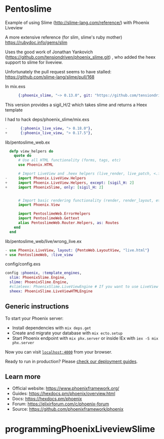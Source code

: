# Pentoslime

Example of using Slime (http://slime-lang.com/reference/) with Phoenix Liveview

A more extensive reference (for slim, slime's ruby mother) https://rubydoc.info/gems/slim

Uses the good work of Jonathan Yankovich (https://github.com/tensiondriven/phoenix_slime.git)
, who added the heex support to slime for liveview.

Unfortunately the pull request seems to have stalled: https://github.com/slime-lang/slime/pull/168


In mix.exs 

``` elixir
      {:phoenix_slime, "~> 0.13.0", git: "https://github.com/tensiondriven/phoenix_slime.git"},
```

This version provides a sigil_H/2 which takes slime and returns a Heex template

I had to hack deps/phoenix_slime/mix.exs
``` elixir
-      {:phoenix_live_view, "> 0.18.0"},
+      {:phoenix_live_view, "> 0.17.5"},
```

lib/pentoslime_web.ex

``` elixir
  defp view_helpers do
    quote do
      # Use all HTML functionality (forms, tags, etc)
      use Phoenix.HTML

      # Import LiveView and .heex helpers (live_render, live_patch, <.form>, etc)
-     import Phoenix.LiveView.Helpers
+     import Phoenix.LiveView.Helpers, except: [sigil_H: 2]
+     import PhoenixSlime, only: [sigil_H: 2]


      # Import basic rendering functionality (render, render_layout, etc)
      import Phoenix.View

      import PentoslimeWeb.ErrorHelpers
      import PentoslimeWeb.Gettext
      alias PentoslimeWeb.Router.Helpers, as: Routes
    end
  end
```


lib/pentoslime_web/live/wrong_live.ex

``` elixir
- use Phoenix.LiveView, layout: {PentoWeb.LayoutView, "live.html"}
+ use PentoslimeWeb, :live_view
```

config/config.exs

``` elixir
config :phoenix, :template_engines,
  slim: PhoenixSlime.Engine,
  slime: PhoenixSlime.Engine,
  #slimleex: PhoenixSlime.LiveViewEngine # If you want to use LiveView
  sheex: PhoenixSlime.LiveViewHTMLEngine
```

## Generic instructions


To start your Phoenix server:

  * Install dependencies with `mix deps.get`
  * Create and migrate your database with `mix ecto.setup`
  * Start Phoenix endpoint with `mix phx.server` or inside IEx with `iex -S mix phx.server`

Now you can visit [`localhost:4000`](http://localhost:4000) from your browser.

Ready to run in production? Please [check our deployment guides](https://hexdocs.pm/phoenix/deployment.html).

## Learn more

  * Official website: https://www.phoenixframework.org/
  * Guides: https://hexdocs.pm/phoenix/overview.html
  * Docs: https://hexdocs.pm/phoenix
  * Forum: https://elixirforum.com/c/phoenix-forum
  * Source: https://github.com/phoenixframework/phoenix
# programmingPhoenixLiveviewSlime
